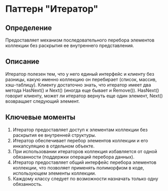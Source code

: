 # Паттерн "Итератор"
## Определение
Предоставляет механизм последовательного перебора элементов коллекции без раскрытия ее
внутреннего представления.
## Описание
Итератор полезен тем, что у него единый интерфейс и клиенту без разницы, какую именно
коллекцию он перебирает (список, массив, хэш-таблицу). Клиенту достаточно знать, что
итератор имеет два метода HasNext() и Next() (иногда еще бывает и Remove()).
HasNext() говорит клиенту, может ли итератор вернуть еще один элемент, Next() возвращает
следующий элемент.

## Ключевые моменты
1. Итератор предоставляет доступ к элементам коллекции без раскрытия ее внутренней
структуры.
2. Итератор обеспечивает перебор элементов коллекции и его инкапсуляцию в отдельном
объекте.
3. При использовании итераторов коллекция избавляется от одной обязанности (поддержки
операций перебора данных).
4. Итератор предоставляет общий интерфейс перебора элементов коллекции, что позволяет
применять полиморфизм в коде, использующем элементы коллекции.
5. Каждому классу следует по возможности назначать только одну обязанность.